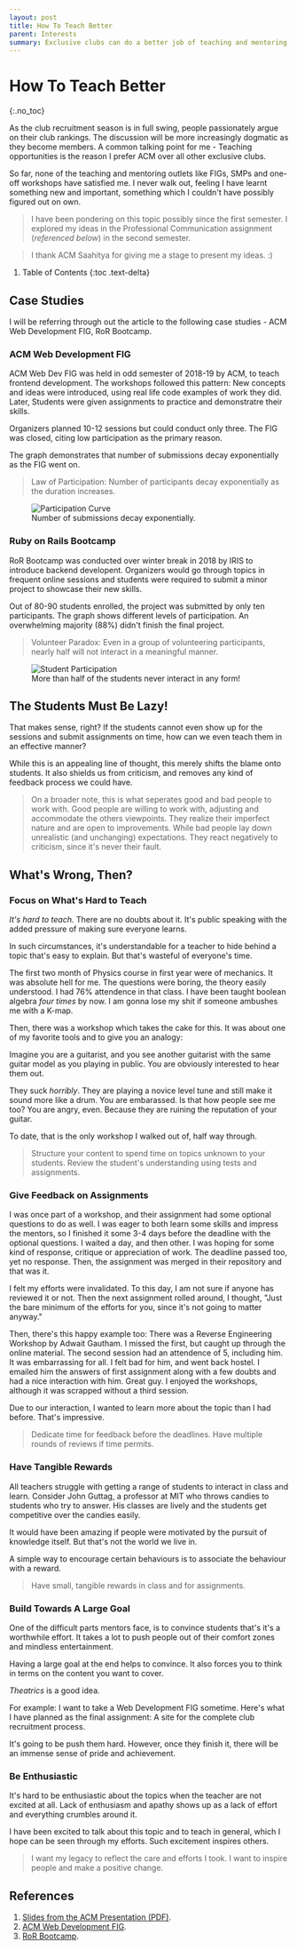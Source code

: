 ```yaml
---
layout: post
title: How To Teach Better
parent: Interests
summary: Exclusive clubs can do a better job of teaching and mentoring. Read my take on it.
---
```


# How To Teach Better
{:.no_toc}

As the club recruitment season is in full swing, people passionately argue on their club rankings. The discussion will be more increasingly dogmatic as they become members. A common talking point for me - Teaching opportunities is the reason I prefer ACM over all other exclusive clubs. 

So far, none of the teaching and mentoring outlets like FIGs, SMPs and one-off workshops have satisfied me. I never walk out, feeling I have learnt something new and important, something which I couldn't have possibly figured out on own.

> I have been pondering on this topic possibly since the first semester. I explored my ideas in the Professional Communication assignment (_referenced below_) in the second semester.

> I thank ACM Saahitya for giving me a stage to present my ideas. :)

1. Table of Contents
{:toc .text-delta}

## Case Studies

I will be referring through out the article to the following case studies - ACM Web Development FIG, RoR Bootcamp.

### ACM Web Development FIG

ACM Web Dev FIG was held in odd semester of 2018-19 by ACM, to teach frontend development. The workshops followed this pattern: New concepts and ideas were introduced, using real life code examples of work they did. Later, Students were given assignments to practice and demonstratre their skills.

Organizers planned 10-12 sessions but could conduct only three. The FIG was closed, citing low participation as the primary reason.

The graph demonstrates that number of submissions decay exponentially as the FIG went on.

> Law of Participation: Number of participants decay exponentially as the duration increases.

<figure>
  <img src="participation_curve.png" alt="Participation Curve"/>
  <figcaption>
    Number of submissions decay exponentially.
  </figcaption>
</figure>

### Ruby on Rails Bootcamp

RoR Bootcamp was conducted over winter break in 2018 by IRIS to introduce backend developent. Organizers would go through topics in frequent online sessions and students were required to submit a minor project to showcase their new skills.

Out of 80-90 students enrolled, the project was submitted by only ten participants. The graph shows different levels of participation. An overwhelming majority (88%) didn't finish the final project.

> Volunteer Paradox: Even in a group of volunteering participants, nearly half will not interact in a meaningful manner.

<figure>
  <img src="student_participation.png" alt="Student Participation"/>
  <figcaption>
    More than half of the students never interact in any form!
  </figcaption>
</figure>

## The Students Must Be Lazy!

That makes sense, right? If the students cannot even show up for the sessions and submit assignments on time, how can we even teach them in an effective manner?

While this is an appealing line of thought, this merely shifts the blame onto students. It also shields us from criticism, and removes any kind of feedback process we could have.

> On a broader note, this is what seperates good and bad people to work with. Good people are willing to work with, adjusting and accommodate the others viewpoints. They realize their imperfect nature and are open to improvements. While bad people lay down unrealistic (and unchanging) expectations. They react negatively to criticism, since it's never their fault.

## What's Wrong, Then?

### Focus on What's Hard to Teach

_It's hard to teach._ There are no doubts about it. It's public speaking with the added pressure of making sure everyone learns.

In such circumstances, it's understandable for a teacher to hide behind a topic that's easy to explain. But that's wasteful of everyone's time.

The first two month of Physics course in first year were of mechanics. It was absolute hell for me. The questions were boring, the theory easily understood. I had 76% attendence in that class. I have been taught boolean algebra _four times_ by now. I am gonna lose my shit if someone ambushes me with a K-map.

Then, there was a workshop which takes the cake for this. It was about one of my favorite tools and to give you an analogy:

Imagine you are a guitarist, and you see another guitarist with the same guitar model as you playing in public. You are obviously interested to hear them out.

They suck _horribly_. They are playing a novice level tune and still make it sound more like a drum. You are embarassed. Is that how people see me too? You are angry, even. Because they are ruining the reputation of your guitar.

To date, that is the only workshop I walked out of, half way through.

> Structure your content to spend time on topics unknown to your students. Review the student's understanding using tests and assignments.

### Give Feedback on Assignments

I was once part of a workshop, and their assignment had some optional questions to do as well. I was eager to both learn some skills and impress the mentors, so I finished it some 3-4 days before the deadline with the optional questions. I waited a day, and then other. I was hoping for some kind of response, critique or appreciation of work. The deadline passed too, yet no response. Then, the assignment was merged in their repository and that was it.

I felt my efforts were invalidated. To this day, I am not sure if anyone has reviewed it or not. Then the next assignment rolled around, I thought, "Just the bare minimum of the efforts for you, since it's not going to matter anyway."

Then, there's this happy example too: There was a Reverse Engineering Workshop by Adwait Gautham. I missed the first, but caught up through the online material. The second session had an attendence of 5, including him. It was embarrassing for all. I felt bad for him, and went back hostel. I emailed him the answers of first assignment along with a few doubts and had a nice interaction with him. Great guy. I enjoyed the workshops, although it was scrapped without a third session.

Due to our interaction, I wanted to learn more about the topic than I had before. That's impressive.

> Dedicate time for feedback before the deadlines. Have multiple rounds of reviews if time permits.

### Have Tangible Rewards

All teachers struggle with getting a range of students to interact in class and learn. Consider John Guttag, a professor at MIT who throws candies to students who try to answer. His classes are lively and the students get competitive over the candies easily.

It would have been amazing if people were motivated by the pursuit of knowledge itself. But that's not the world we live in.

A simple way to encourage certain behaviours is to associate the behaviour with a reward.

> Have small, tangible rewards in class and for assignments.

### Build Towards A Large Goal

One of the difficult parts mentors face, is to convince students that's it's a worthwhile effort. It takes a lot to push people out of their comfort zones and mindless entertainment.

Having a large goal at the end helps to convince. It also forces you to think in terms on the content you want to cover.

_Theatrics_ is a good idea.

For example: I want to take a Web Development FIG sometime. Here's what I have planned as the final assignment: A site for the complete club recruitment process.

It's going to be push them hard. However, once they finish it, there will be an immense sense of pride and achievement.

### Be Enthusiastic

It's hard to be enthusiastic about the topics when the teacher are not excited at all. Lack of enthusiasm and apathy shows up as a lack of effort and everything crumbles around it. 

I have been excited to talk about this topic and to teach in general, which I hope can be seen through my efforts. Such excitement inspires others.

> I want my legacy to reflect the care and efforts I took. I want to inspire people and make a positive change.

## References

1. [Slides from the ACM Presentation (PDF)](https://docs.google.com/presentation/d/1ZnsCBPY9uNdy4T-zV9SHeQtih2nUop1A99yYw1ycjSQ/edit?usp=sharing).
2. [ACM Web Development FIG](https://github.com/ACM-NITK/ACM-Web-Dev-FIG-2018).
3. [RoR Bootcamp](https://github.com/IRIS-NITK/RoR-BootCamp-Submission).
